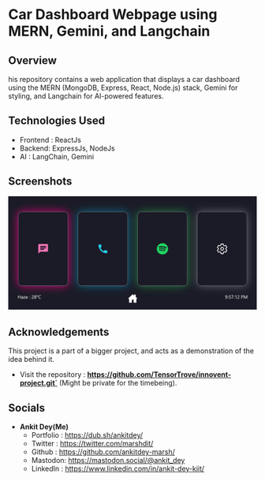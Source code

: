 # Car Dashboard Webpage using MERN, Gemini, and Langchain
## Overview
his repository contains a web application that displays a car dashboard using the MERN (MongoDB, Express, React, Node.js) stack, Gemini for styling, and Langchain for AI-powered features.
## Technologies Used
- Frontend : ReactJs
- Backend: ExpressJs, NodeJs
- AI : LangChain, Gemini

## Screenshots
![Homepage Image](Homepage.jpg)

## Acknowledgements
This project is a part of a bigger project, and acts as a demonstration of the idea behind it. 
- Visit the repository : __https://github.com/TensorTrove/innovent-project.git`__ (Might be private for the timebeing).

## Socials

- __Ankit Dey(Me)__ 
    - Portfolio : https://dub.sh/ankitdey/
    - Twitter : https://twitter.com/marshdit/
    - Github : https://github.com/ankitdey-marsh/
    - Mastodon: https://mastodon.social/@ankit_dey
    - LinkedIn : https://www.linkedin.com/in/ankit-dey-kiit/
